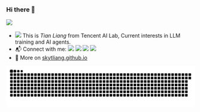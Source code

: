 ### Hi there 👋 

![](https://komarev.com/ghpvc/?username=skytliang)
- <img src="https://media.giphy.com/media/SKGo6OYe24EBG/giphy.gif" width="30"> This is *Tian Liang* from Tencent AI Lab, Current interests in LLM training and AI agents.
- :mailbox_with_mail: Connect with me: <a href = "mailto:thuliangtian@gmail.com"><img src="https://img.shields.io/badge/-Mail1-red?style=flat&logo=gmail&logoColor=white" target="_blank"></a> <a href = "mailto:liangt21@tsinghua.org.cn"><img src="https://img.shields.io/badge/-Mail2-%23333?style=flat&logo=gmail&logoColor=white" target="_blank"></a> <a href = "https://twitter.com/skytliang"><img src="https://img.shields.io/badge/-Twitter-%234a99e9?style=flat&logo=twitter&logoColor=white" target="_blank"></a> <a href = "https://www.zhihu.com/people/xing-ren-5-47"><img src="https://img.shields.io/badge/-%E7%9F%A5%E4%B9%8E-%232f6be0" target="_blank"></a>
- :blue_book: More on [skytliang.github.io](https://skytliang.github.io/)

<picture>
  <source media="(prefers-color-scheme: dark)" srcset="https://github.com/Skytliang/skytliang/blob/main/dist/github-snake-dark.svg">
  <source media="(prefers-color-scheme: light)" srcset="https://github.com/Skytliang/skytliang/blob/main/dist/github-snake.svg">
  <img alt="github-snake" src="https://github.com/Skytliang/skytliang/blob/main/dist/github-snake.svg">
</picture>
